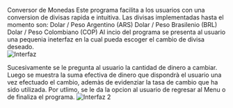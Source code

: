 Conversor de Monedas
  Este programa facilita a los usuarios con una conversion de divisas rapida e intuitiva. 
  Las divisas implementadas hasta el momento son: 
                                                    Dolar / Peso Argentino  (ARS)
                                                    Dolar / Peso Brasilenio (BRL)
                                                    Dolar / Peso Colombiano (COP)
  Al incio del programa se presenta al usuario una pequenia ineterfaz en la cual pueda escoger el cambio de 
  divisa deseado.                                               
    ![Interfaz](https://github.com/JmR1310/ConversorDeMonedasJmR/assets/162045054/31f268a7-e8b1-42bc-8950-5dc4eaafbef1)

  Sucesivamente se le pregunta al usuario la cantidad de dinero a cambiar. Luego se muestra la suma efectiva de dinero que dispondrà 
  el usuario una vez efectuado el cambio, ademàs de evidenziar la tasa de cambio que ha sido utilizada.
  Por utlimo, se le da la opcion al usuario de regresar al Menu o de finaliza el programa.
    ![Interfaz 2](https://github.com/JmR1310/ConversorDeMonedasJmR/assets/162045054/0b24d6f3-5a95-457c-ab00-35a36995eb45)
